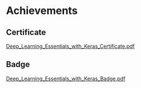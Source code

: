 

# Achievements
## Certificate
[Deep_Learning_Essentials_with_Keras_Certificate.pdf](https://prod-files-secure.s3.us-west-2.amazonaws.com/03e82b26-cccb-4906-bb56-adabcbdc0655/f5cf1405-8a02-49a4-beb6-3d50b033ba6e/Deep_Learning_Essentials_with_Keras_Certificate.pdf?X-Amz-Algorithm=AWS4-HMAC-SHA256&X-Amz-Content-Sha256=UNSIGNED-PAYLOAD&X-Amz-Credential=ASIAZI2LB466Y2M7CL6P%2F20250130%2Fus-west-2%2Fs3%2Faws4_request&X-Amz-Date=20250130T181946Z&X-Amz-Expires=3600&X-Amz-Security-Token=IQoJb3JpZ2luX2VjEKL%2F%2F%2F%2F%2F%2F%2F%2F%2F%2FwEaCXVzLXdlc3QtMiJIMEYCIQDYjLJ5a0hj098naukQSWZ9gQbSfuKtamGkRFwOAh9jXAIhAPlECOJc2gPBzGn1zu5xUfBEmi8cOV9TIq%2BL1NRIoxaDKogECKv%2F%2F%2F%2F%2F%2F%2F%2F%2F%2FwEQABoMNjM3NDIzMTgzODA1Igz5FwfPH%2B1N4y3b7icq3AP6ePs1l7NxKZMmrQYpIY84vnBmh4S6kj3GfvbASgtbUEj%2FTGwgenfmcXlAy%2BQ06NxY3SyyOW2rOqSh8G%2BWbWAQ15MLKA7E8HTxDRZRKfEka0aqxkUlBL7rPvpQr2iZJMAizct54kZHRq6%2FftOaGP9%2BuM7IUspdk9XjdY5a1gquPzZ1YN7c9KDtzHr8i2YHyhj8GS%2FywbOPHNO%2F3Y01PNma5l1jIu6pEwGGt8dqzVnr1cTEWOjT4KaIFR2QPFAJ2a7oUoedYD%2Bhv8vDzEH3nUVMnTTBh7%2BTPhQFaKHO9tKAOIMUdWbiz24OMcqaiV2kIL9GG2mT5XLE6%2BczAoA81Z65RArOjqMxxx7Y8rDbf6frDgZ3RPmTKjzn%2FrNx%2Fl%2Br2%2BQqFE%2FIxf1uur%2Bq7C9PHTakzz%2FVypYtDocpPqeCg1NkLpHI%2BmFeG6X36bIlyLqjCgHt%2BGQTJSIttyYc15RKnXMiOzal7UABZqY%2FGqNzvJ89PWyzEyUhrPYTH%2BWiX5bm6Aj5BBwIimbPmFQnLr%2FY57%2BRQaK4A66aczPbsjFPFLir3%2Be9f4aBb8NQDxkZn6e60c3vVJoYltv80Ix0VdgYHk5X7KYzKCPrTi3kVkt%2FnmKQmwmlP9gN0yH%2BfJOrVzD28u68BjqkAUKvdqlbQlGj3ttmdGYHNHTwXrH8kClz7HYDVNEkRGxA0Lpoky9FtAtgUWXO8sLbeavja%2FlxFdxRVD57FH3PZF%2BQDmgJcb5DppyAFifQjzA56O0sE%2BWb1f5%2BGmwY2g8dPB0drA6o0x89CUgwSGZC8aVXZEttD1DwIfBWXXkLbSi9Lqkav3a09mQDIY5JmxlfL4Q1htDKsG12Daaynf%2BJaqZSZrWC&X-Amz-Signature=ab507065f2168e997aec491bf7ba4c1d602716645e7aeced388d440376ce4b9e&X-Amz-SignedHeaders=host&x-id=GetObject)
## Badge
[Deep_Learning_Essentials_with_Keras_Badge.pdf](https://prod-files-secure.s3.us-west-2.amazonaws.com/03e82b26-cccb-4906-bb56-adabcbdc0655/5c209097-6d96-477f-a031-edc11aa6225f/Deep_Learning_Essentials_with_Keras_Badge.pdf?X-Amz-Algorithm=AWS4-HMAC-SHA256&X-Amz-Content-Sha256=UNSIGNED-PAYLOAD&X-Amz-Credential=ASIAZI2LB466Y2M7CL6P%2F20250130%2Fus-west-2%2Fs3%2Faws4_request&X-Amz-Date=20250130T181946Z&X-Amz-Expires=3600&X-Amz-Security-Token=IQoJb3JpZ2luX2VjEKL%2F%2F%2F%2F%2F%2F%2F%2F%2F%2FwEaCXVzLXdlc3QtMiJIMEYCIQDYjLJ5a0hj098naukQSWZ9gQbSfuKtamGkRFwOAh9jXAIhAPlECOJc2gPBzGn1zu5xUfBEmi8cOV9TIq%2BL1NRIoxaDKogECKv%2F%2F%2F%2F%2F%2F%2F%2F%2F%2FwEQABoMNjM3NDIzMTgzODA1Igz5FwfPH%2B1N4y3b7icq3AP6ePs1l7NxKZMmrQYpIY84vnBmh4S6kj3GfvbASgtbUEj%2FTGwgenfmcXlAy%2BQ06NxY3SyyOW2rOqSh8G%2BWbWAQ15MLKA7E8HTxDRZRKfEka0aqxkUlBL7rPvpQr2iZJMAizct54kZHRq6%2FftOaGP9%2BuM7IUspdk9XjdY5a1gquPzZ1YN7c9KDtzHr8i2YHyhj8GS%2FywbOPHNO%2F3Y01PNma5l1jIu6pEwGGt8dqzVnr1cTEWOjT4KaIFR2QPFAJ2a7oUoedYD%2Bhv8vDzEH3nUVMnTTBh7%2BTPhQFaKHO9tKAOIMUdWbiz24OMcqaiV2kIL9GG2mT5XLE6%2BczAoA81Z65RArOjqMxxx7Y8rDbf6frDgZ3RPmTKjzn%2FrNx%2Fl%2Br2%2BQqFE%2FIxf1uur%2Bq7C9PHTakzz%2FVypYtDocpPqeCg1NkLpHI%2BmFeG6X36bIlyLqjCgHt%2BGQTJSIttyYc15RKnXMiOzal7UABZqY%2FGqNzvJ89PWyzEyUhrPYTH%2BWiX5bm6Aj5BBwIimbPmFQnLr%2FY57%2BRQaK4A66aczPbsjFPFLir3%2Be9f4aBb8NQDxkZn6e60c3vVJoYltv80Ix0VdgYHk5X7KYzKCPrTi3kVkt%2FnmKQmwmlP9gN0yH%2BfJOrVzD28u68BjqkAUKvdqlbQlGj3ttmdGYHNHTwXrH8kClz7HYDVNEkRGxA0Lpoky9FtAtgUWXO8sLbeavja%2FlxFdxRVD57FH3PZF%2BQDmgJcb5DppyAFifQjzA56O0sE%2BWb1f5%2BGmwY2g8dPB0drA6o0x89CUgwSGZC8aVXZEttD1DwIfBWXXkLbSi9Lqkav3a09mQDIY5JmxlfL4Q1htDKsG12Daaynf%2BJaqZSZrWC&X-Amz-Signature=ac0e50eb9c1a89b55746bf65a4fe8b041b3a56669a86f0014d1c02a320d9d751&X-Amz-SignedHeaders=host&x-id=GetObject)
